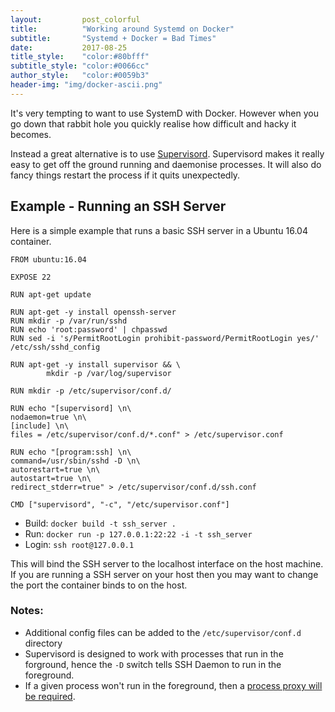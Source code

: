 ```yaml
---
layout:         post_colorful
title:          "Working around Systemd on Docker"
subtitle:       "Systemd + Docker = Bad Times"
date:           2017-08-25
title_style:    "color:#80bfff"
subtitle_style: "color:#0066cc"
author_style:   "color:#0059b3"
header-img: "img/docker-ascii.png"
---
```



It's very tempting to want to use SystemD with Docker. However when you go
down that rabbit hole you quickly realise how difficult and hacky it becomes.

Instead a great alternative is to use [Supervisord](http://supervisord.org). Supervisord makes it really easy
to get off the ground running and daemonise processes. It will also do fancy things restart the process if it
quits unexpectedly.


## Example - Running an SSH Server

Here is a simple example that runs a basic SSH server in a Ubuntu 16.04 container.

<!-- language: bash-->
    FROM ubuntu:16.04

    EXPOSE 22

    RUN apt-get update

    RUN apt-get -y install openssh-server
    RUN mkdir -p /var/run/sshd
    RUN echo 'root:password' | chpasswd
    RUN sed -i 's/PermitRootLogin prohibit-password/PermitRootLogin yes/' /etc/ssh/sshd_config

    RUN apt-get -y install supervisor && \
            mkdir -p /var/log/supervisor

    RUN mkdir -p /etc/supervisor/conf.d/

    RUN echo "[supervisord] \n\
    nodaemon=true \n\
    [include] \n\
    files = /etc/supervisor/conf.d/*.conf" > /etc/supervisor.conf

    RUN echo "[program:ssh] \n\
    command=/usr/sbin/sshd -D \n\
    autorestart=true \n\
    autostart=true \n\
    redirect_stderr=true" > /etc/supervisor/conf.d/ssh.conf

    CMD ["supervisord", "-c", "/etc/supervisor.conf"]


- Build: `docker build -t ssh_server .`
- Run:   `docker run -p 127.0.0.1:22:22 -i -t ssh_server`
- Login: `ssh root@127.0.0.1`


This will bind the SSH server to the localhost interface on the host machine. If you are running a SSH server on your host then you may want to change the port the container binds to on the host.


### Notes:
- Additional config files can be added to the `/etc/supervisor/conf.d` directory
- Supervisord is designed to work with processes that run in the forground, hence the `-D` switch tells SSH Daemon to run in the foreground.
- If a given process won't run in the foreground, then a [process proxy will be required](https://serverfault.com/a/608073).

